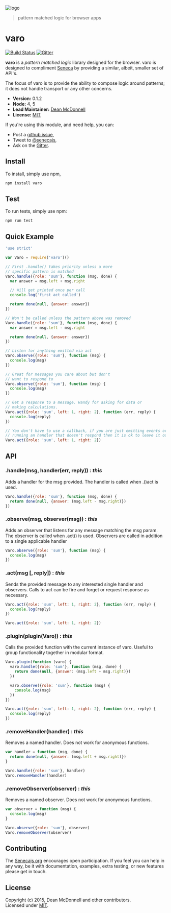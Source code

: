 ![logo](https://rawgit.com/senecajs/varo/master/assets/varo-logo.svg)
> pattern matched logic for browser apps

# varo
[![Build Status][travis-badge]][travis-url]
[![Gitter][gitter-badge]][gitter-url]

__varo__ is a _pattern matched logic_ library designed for the browser. varo is designed to
compliment [Seneca][senecajs.org] by providing a similar, albeit, smaller set of API's.

The focus of varo is to provide the ability to compose logic around patterns; it does
not handle transport or any other concerns.

- __Version:__ 0.1.2
- __Node:__ 4, 5
- __Lead Maintainer:__ [Dean McDonnell][lead]
- __License:__ [MIT][]

If you're using this module, and need help, you can:

- Post a [github issue][],
- Tweet to [@senecajs][],
- Ask on the [Gitter][gitter-url].

## Install
To install, simply use npm,

```sh
npm install varo
```

## Test
To run tests, simply use npm:

```sh
npm run test
```

## Quick Example

```js
'use strict'

var Varo = require('varo')()

// First .handle() takes priority unless a more
// specific pattern is matched
Varo.handle({role: 'sum'}, function (msg, done) {
  var answer = msg.left + msg.right

  // Will get printed once per call
  console.log('first act called')

  return done(null, {answer: answer})
})

// Won't be called unless the pattern above was removed
Varo.handle({role: 'sum'}, function (msg, done) {
  var answer = msg.left - msg.right

  return done(null, {answer: answer})
})

// Listen for anything emitted via act
Varo.observe({role: 'sum'}, function (msg) {
  console.log(msg)
})

// Great for messages you care about but don't
// want to respond to
Varo.observe({role: 'sum'}, function (msg) {
  console.log(msg)
})

// Get a response to a message. Handy for asking for data or
// making calculations.
Varo.act({role: 'sum', left: 1, right: 2}, function (err, reply) {
  console.log(reply)
})

// You don't have to use a callback, if you are just emitting events or
// running an handler that doesn't respond then it is ok to leave it out.
Varo.act({role: 'sum', left: 1, right: 2})

```

## API

### .handle(msg, handler(err, reply)) : _this_
Adds a handler for the msg provided. The handler is called when .()act is used.

```js
Varo.handle({role: 'sum'}, function (msg, done) {
  return done(null, {answer: (msg.left - msg.right)})
})
```

### .observe(msg, observer(msg)) : _this_
Adds an observer that listens for any message matching the msg param. The observer is called
when .act() is used. Observers are called in addition to a single applicable handler

```js
Varo.observe({role: 'sum'}, function (msg) {
  console.log(msg)
})
```

### .act(msg [, reply]) : _this_
Sends the provided message to any interested single handler and observers. Calls to act can be
fire and forget or request response as necessary.

```js
Varo.act({role: 'sum', left: 1, right: 2}, function (err, reply) {
  console.log(reply)
})

Varo.act({role: 'sum', left: 1, right: 2})
```

### .plugin(plugin(Varo)) : _this_
Calls the provided function with the current instance of varo. Useful to group functionality
together in modular format.

```js
Varo.plugin(function (varo) {
  varo.handle({role: 'sum'}, function (msg, done) {
    return done(null, {answer: (msg.left + msg.right)})
  })

  varo.observe({role: 'sum'}, function (msg) {
    console.log(msg)
  })
})

Varo.act({role: 'sum', left: 1, right: 2}, function (err, reply) {
  console.log(reply)
})
```

### .removeHandler(handler) : _this_
Removes a named handler. Does not work for anonymous functions.

```js
var handler = function (msg, done) {
  return done(null, {answer: (msg.left + msg.right)})
}

Varo.handle({role: 'sum'}, handler)
Varo.removeHandler(handler)
```

### .removeObserver(observer) : _this_
Removes a named observer. Does not work for anonymous functions.

```js
var observer = function (msg) {
  console.log(msg)
}

Varo.observe({role: 'sum'}, observer)
Varo.removeObserver(observer)
```

## Contributing
The [Senecajs org][] encourages open participation. If you feel you can help in any way, be it with
documentation, examples, extra testing, or new features please get in touch.

## License
Copyright (c) 2015, Dean McDonnell and other contributors. <br />
Licensed under [MIT][].

[MIT]: ./LICENSE
[lead]: https://github.com/mcdonnelldean
[Senecajs org]: https://github.com/senecajs/
[Seneca.js]: https://www.npmjs.com/package/seneca
[@senecajs]: http://twitter.com/senecajs
[senecajs.org]: http://senecajs.org/
[travis-badge]: https://travis-ci.org/senecajs/varo.svg
[travis-url]: https://travis-ci.org/senecajs/varo
[gitter-badge]: https://badges.gitter.im/Join%20Chat.svg
[gitter-url]: https://gitter.im/senecajs/seneca
[github issue]: https://github.com/senecajs/varo/issues
